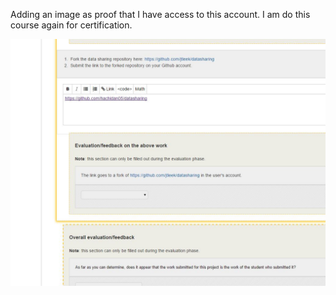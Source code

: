 Adding an image as proof that I have access to this account.
I am do this course again for certification. 

![example image](Capture.jpg)
